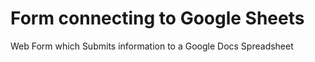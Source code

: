 # Form connecting to Google Sheets

Web Form which Submits information to a Google Docs Spreadsheet
